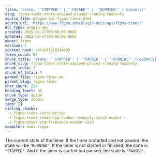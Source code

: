 ```yaml
---
title: 'state: ''STOPPED'' | ''PAUSED'' | ''RUNNING'' [readonly]'
slug: figma-timer-state-stopped-paused-running-readonly
source_file: plugin-api-figma-timer.html
source_url: 'https://www.figma.com/plugin-docs/api/figma-timer/'
doc_type: plugin-api
created: 2025-06-27T00:00:00.000Z
updated: 2025-06-27T00:00:00.000Z
owner: figma
version: 1
content_hash: aa7e637818244509
token_count: 67
chunk_title: 'state: ''STOPPED'' | ''PAUSED'' | ''RUNNING'' [readonly]'
chunk_slug: figma-timer-state-stopped-paused-running-readonly
chunk_index: 2
chunk_of_total: 4
parent_file: figma-timer.md
parent_slug: figma-timer
char_count: 234
heading_level: h3
chunk_type: guide
merge_type: atomic
tags: []
sibling_chunks:
  - figma-timer-introduction
  - figma-timer-remaining-number-readonly-total-number-r
  - figma-timer-start-seconds-number-void
compiler: noos-figma
---
```


The current state of the timer. If the timer is started and not paused, the state will be `"RUNNING"`. If the timer is not started or finished, the state is `"STOPPED"`. And if the timer is started but paused, the state is `"PAUSED"`.
